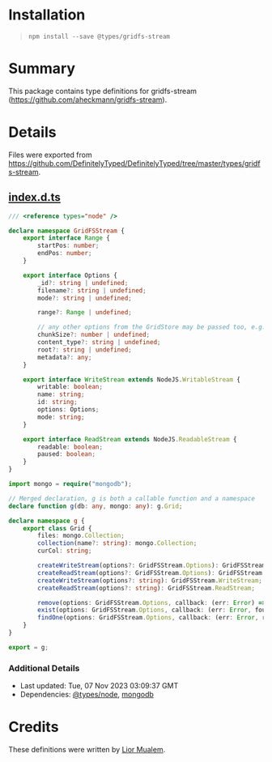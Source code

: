 # Installation
> `npm install --save @types/gridfs-stream`

# Summary
This package contains type definitions for gridfs-stream (https://github.com/aheckmann/gridfs-stream).

# Details
Files were exported from https://github.com/DefinitelyTyped/DefinitelyTyped/tree/master/types/gridfs-stream.
## [index.d.ts](https://github.com/DefinitelyTyped/DefinitelyTyped/tree/master/types/gridfs-stream/index.d.ts)
````ts
/// <reference types="node" />

declare namespace GridFSStream {
    export interface Range {
        startPos: number;
        endPos: number;
    }

    export interface Options {
        _id?: string | undefined;
        filename?: string | undefined;
        mode?: string | undefined;

        range?: Range | undefined;

        // any other options from the GridStore may be passed too, e.g.
        chunkSize?: number | undefined;
        content_type?: string | undefined;
        root?: string | undefined;
        metadata?: any;
    }

    export interface WriteStream extends NodeJS.WritableStream {
        writable: boolean;
        name: string;
        id: string;
        options: Options;
        mode: string;
    }

    export interface ReadStream extends NodeJS.ReadableStream {
        readable: boolean;
        paused: boolean;
    }
}

import mongo = require("mongodb");

// Merged declaration, g is both a callable function and a namespace
declare function g(db: any, mongo: any): g.Grid;

declare namespace g {
    export class Grid {
        files: mongo.Collection;
        collection(name?: string): mongo.Collection;
        curCol: string;

        createWriteStream(options?: GridFSStream.Options): GridFSStream.WriteStream;
        createReadStream(options?: GridFSStream.Options): GridFSStream.ReadStream;
        createWriteStream(options?: string): GridFSStream.WriteStream;
        createReadStream(options?: string): GridFSStream.ReadStream;

        remove(options: GridFSStream.Options, callback: (err: Error) => void): void;
        exist(options: GridFSStream.Options, callback: (err: Error, found: boolean) => void): void;
        findOne(options: GridFSStream.Options, callback: (err: Error, record: any) => void): void;
    }
}

export = g;

````

### Additional Details
 * Last updated: Tue, 07 Nov 2023 03:09:37 GMT
 * Dependencies: [@types/node](https://npmjs.com/package/@types/node), [mongodb](https://npmjs.com/package/mongodb)

# Credits
These definitions were written by [Lior Mualem](https://github.com/liorm).
